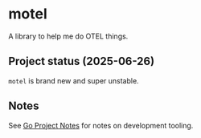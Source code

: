 # motel

A library to help me do OTEL things.

## Project status (2025-06-26)

`motel` is brand new and super unstable.

<!--

## Use

![./demo.gif](./demo.gif)

```bash
motel hello
```

-->

## Notes

See [Go Project Notes](https://www.bbkane.com/blog/go-project-notes/) for notes on development tooling.
